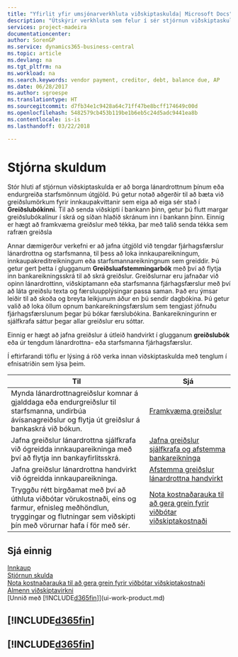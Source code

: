 ```yaml
---
title: "Yfirlit yfir umsjónarverkhluta viðskiptaskulda| Microsoft Docs"
description: "Útskýrir verkhluta sem felur í sér stjórnun viðskiptaskulda, til dæmis að borga skuldareiganda eða úthluta greiðslum á útleið á fjárhagsfærslur til að loka reikningum eða kreditreikningum."
services: project-madeira
documentationcenter: 
author: SorenGP
ms.service: dynamics365-business-central
ms.topic: article
ms.devlang: na
ms.tgt_pltfrm: na
ms.workload: na
ms.search.keywords: vendor payment, creditor, debt, balance due, AP
ms.date: 06/28/2017
ms.author: sgroespe
ms.translationtype: HT
ms.sourcegitcommit: d7fb34e1c9428a64c71ff47be8bcff174649c00d
ms.openlocfilehash: 5482579cb453b119be1b6eb5c24d5adc9441ea8b
ms.contentlocale: is-is
ms.lasthandoff: 03/22/2018

---
```

# <a name="managing-payables"></a>Stjórna skuldum
Stór hluti af stjórnun viðskiptaskulda er að borga lánardrottnum þínum eða endurgreiða starfsmönnum útgjöld. Þú getur notað aðgerðir til að bæta við greiðslumörkum fyrir innkaupakvittanir sem eiga að eiga sér stað í **Greiðslubókinni**. Til að senda viðskipti í bankann þinn, getur þú flutt margar greiðslubókalínur í skrá og síðan hlaðið skránum inn í bankann þinn. Einnig er hægt að framkvæma greiðslur með tékka, þar með talið senda tékka sem rafræn greiðsla

Annar dæmigerður verkefni er að jafna útgjöld við tengdar fjárhagsfærslur lánardrottna og starfsmanna, til þess að loka innkaupareikningum, innkaupakreditreikningum eða starfsmannareikningnum sem greiddir. Þú getur gert þetta í glugganum **Greiðsluafstemmingarbók** með því að flytja inn bankareikningsskrá til að skrá greiðslur. Greiðslurnar eru jafnaðar við opinn lánardrottinn, viðskiptamann eða starfsmanna fjárhagsfærslur með því að láta greiðslu texta og færsluupplýsingar passa saman. Það eru ýmsar leiðir til að skoða og breyta leikjunum áður en þú sendir dagbókina. Þú getur valið að loka öllum opnum bankareikningsfærslum sem tengjast jöfnuðu fjárhagsfærslunum þegar þú bókar færslubókina. Bankareikningurinn er sjálfkrafa sáttur þegar allar greiðslur eru sóttar.

Einnig er hægt að jafna greiðslur á útleið handvirkt í glugganum **greiðslubók** eða úr tengdum lánardrottna- eða starfsmanna fjárhagsfærslur.

Í eftirfarandi töflu er lýsing á röð verka  innan viðskiptaskulda með tenglum í efnisatriðin sem lýsa þeim.

| Til | Sjá |
| --- | --- |
| Mynda lánardrottnagreiðslur komnar á gjalddaga eða endurgreiðslur til starfsmanna, undirbúa ávísanagreiðslur og flytja út greiðslur á bankaskrá við bókun. |[Framkvæma greiðslur](payables-make-payments.md) |
| Jafna greiðslur lánardrottna sjálfkrafa við ógreidda innkaupareikninga með því að flytja inn bankayfirlitsskrá. |[Jafna greiðslur sjálfkrafa og afstemma bankareikninga](receivables-apply-payments-auto-reconcile-bank-accounts.md) |
| Jafna greiðslur lánardrottna handvirkt við ógreidda innkaupareikninga. |[Afstemma greiðslur lánardrottna handvirkt](payables-how-apply-purchase-transactions-manually.md) |
|Tryggðu rétt birgðamat með því að úthluta viðbótar vörukostnaði, eins og farmur, efnisleg meðhöndlun, tryggingar og flutningar sem viðskipti þín með vörurnar hafa í för með sér.|[Nota kostnaðarauka til að gera grein fyrir viðbótar viðskiptakostnaði](payables-how-assign-item-charges.md)|

## <a name="see-also"></a>Sjá einnig
[Innkaup](purchasing-manage-purchasing.md)  
[Stjórnun skulda](receivables-manage-receivables.md)  
[Nota kostnaðarauka til að gera grein fyrir viðbótar viðskiptakostnaði](payables-how-assign-item-charges.md)  
[Almenn viðskiptavirkni](ui-across-business-areas.md)  
[Unnið með [!INCLUDE[d365fin](includes/d365fin_md.md)]](ui-work-product.md)

## [!INCLUDE[d365fin](includes/free_trial_md.md)]  
## [!INCLUDE[d365fin](includes/training_link_md.md)]

